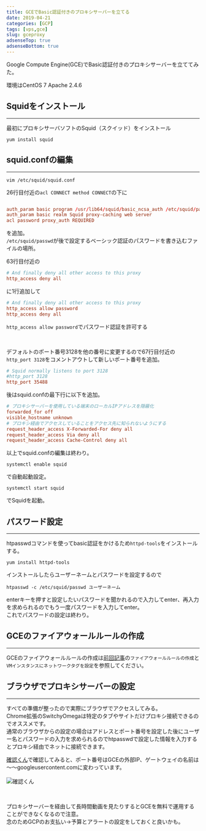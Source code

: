 ```yaml
---
title: GCEでBasic認証付きのプロキシサーバーを立てる
date: 2019-04-21
categories: [GCP]
tags: [vps,gce]
slug: gceproxy
adsenseTop: true
adsenseBottom: true
---
```


Google Compute Engine(GCE)でBasic認証付きのプロキシサーバーを立ててみた。

環境はCentOS 7 Apache 2.4.6

## Squidをインストール
---

最初にプロキシサーバソフトのSquid（スクイッド）をインストール

```
yum install squid

```

## squid.confの編集
---

```
vim /etc/squid/squid.conf
```

26行目付近の`acl CONNECT method CONNECT`の下に

```conf

auth_param basic program /usr/lib64/squid/basic_ncsa_auth /etc/squid/passwd
auth_param basic realm Squid proxy-caching web server
acl password proxy_auth REQUIRED

```

を追加。<br>`/etc/squid/passwd`が後で設定するベーシック認証のパスワードを書き込むファイルの場所。<br>

63行目付近の

```conf
# And finally deny all other access to this proxy
http_access deny all

```

に1行追加して
```conf
# And finally deny all other access to this proxy
http_access allow password
http_access deny all
```

`http_access allow password`でパスワード認証を許可する

<br>

デフォルトのポート番号3128を他の番号に変更するので67行目付近の`http_port 3128`をコメントアウトして新しいポート番号を追加。

```conf
# Squid normally listens to port 3128
#http_port 3128
http_port 35488
```

後はsquid.confの最下行に以下を追加。

```conf
# プロキシサーバーを使用している端末のローカルIPアドレスを隠蔽化
forwarded_for off
visible_hostname unknown
# プロキシ経由でアクセスしていることをアクセス先に知られないようにする
request_header_access X-Forwarded-For deny all
request_header_access Via deny all
request_header_access Cache-Control deny all
```

以上でsquid.confの編集は終わり。

```
systemctl enable squid
```
で自動起動設定。

```
systemctl start squid
```
でSquidを起動。

## パスワード設定
---

htpasswdコマンドを使ってbasic認証をかけるため`httpd-tools`をインストールする。
```
yum install httpd-tools
```

インストールしたらユーザーネームとパスワードを設定するので
```
htpasswd -c /etc/squid/passwd ユーザーネーム
```

enterキーを押すと設定したいパスワードを聞かれるので入力してenter、再入力を求められるのでもう一度パスワードを入力してenter。  
これでパスワードの設定は終わり。

## GCEのファイアウォールルールの作成
---

GCEのファイアウォールルールの作成は[前回記事](https://www.ravness.com/2019/03/gceport/)の`ファイアウォールルールの作成`と`VMインスタンスにネットワークタグを設定`を参照してください。

## ブラウザでプロキシサーバーの設定
---

すべての準備が整ったので実際にブラウザでアクセスしてみる。<br>
Chrome拡張のSwitchyOmegaは特定のタブやサイトだけプロキシ接続できるのでオススメです。<br>
通常のブラウザからの設定の場合はアドレスとポート番号を設定した後にユーザー名とパスワードの入力を求められるのでhtpasswdで設定した情報を入力するとプロキシ経由でネットに接続できます。

[確認くん](http://www.ugtop.com/spill.shtml)で確認してみると、ポート番号はGCEの外部IP、ゲートウェイの名前は～～googleusercontent.comに変わっています。<br><br>
![確認くん](../../../images/gceproxy.jpg)

<br>

プロキシサーバーを経由して長時間動画を見たりするとGCEを無料で運用することができなくなるので注意。<br>
念のためGCPのお支払い→予算とアラートの設定をしておくと良いかも。
